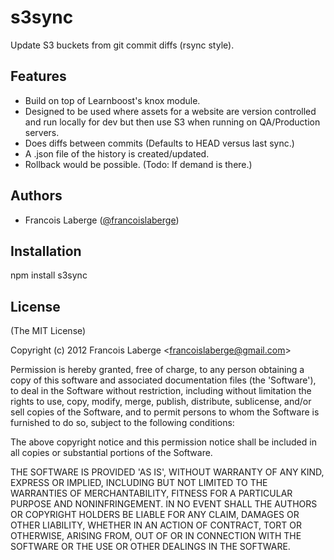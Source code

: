 
# s3sync

 Update S3 buckets from git commit diffs (rsync style).

## Features

  - Build on top of Learnboost's knox module.
  - Designed to be used where assets for a website are version controlled and run locally for dev but then use S3 when running on QA/Production servers.
  - Does diffs between commits (Defaults to HEAD versus last sync.)
  - A .json file of the history is created/updated.
  - Rollback would be possible. (Todo: If demand is there.)


## Authors

  - Francois Laberge ([@francoislaberge](http://twitter.com/francoislaberge))

## Installation

  npm install s3sync


## License 

(The MIT License)

Copyright (c) 2012 Francois Laberge &lt;francoislaberge@gmail.com&gt;

Permission is hereby granted, free of charge, to any person obtaining
a copy of this software and associated documentation files (the
'Software'), to deal in the Software without restriction, including
without limitation the rights to use, copy, modify, merge, publish,
distribute, sublicense, and/or sell copies of the Software, and to
permit persons to whom the Software is furnished to do so, subject to
the following conditions:

The above copyright notice and this permission notice shall be
included in all copies or substantial portions of the Software.

THE SOFTWARE IS PROVIDED 'AS IS', WITHOUT WARRANTY OF ANY KIND,
EXPRESS OR IMPLIED, INCLUDING BUT NOT LIMITED TO THE WARRANTIES OF
MERCHANTABILITY, FITNESS FOR A PARTICULAR PURPOSE AND NONINFRINGEMENT.
IN NO EVENT SHALL THE AUTHORS OR COPYRIGHT HOLDERS BE LIABLE FOR ANY
CLAIM, DAMAGES OR OTHER LIABILITY, WHETHER IN AN ACTION OF CONTRACT,
TORT OR OTHERWISE, ARISING FROM, OUT OF OR IN CONNECTION WITH THE
SOFTWARE OR THE USE OR OTHER DEALINGS IN THE SOFTWARE.